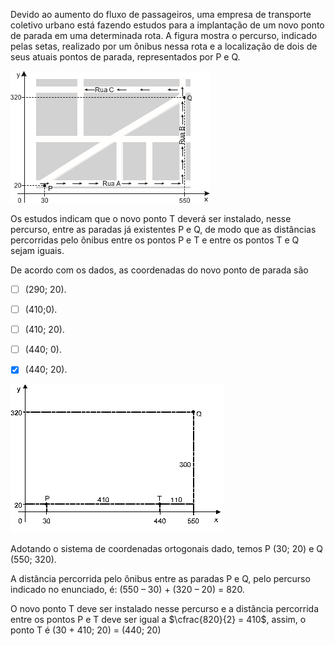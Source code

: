 

Devido ao aumento do fluxo de passageiros, uma empresa de transporte coletivo urbano está fazendo estudos para a implantação de um novo ponto de parada em uma determinada rota. A figura mostra o percurso, indicado pelas setas, realizado por um ônibus nessa rota e a localização de dois de seus atuais pontos de parada, representados por P e Q.

![](59b8c5fc-5709-acf8-421a-51cfd95b9c97.png)

Os estudos indicam que o novo ponto T deverá ser instalado, nesse percurso, entre as paradas já existentes P e Q, de modo que as distâncias percorridas pelo ônibus entre os pontos P e T e entre os pontos T e Q sejam iguais.

De acordo com os dados, as coordenadas do novo ponto de parada são



- [ ] (290; 20).
- [ ] (410;0).
- [ ] (410; 20).
- [ ] (440; 0).
- [x] (440; 20).


![](a56723b4-4121-d58b-821b-f569d584d5eb.png)

Adotando o sistema de coordenadas ortogonais dado, temos P (30; 20) e Q (550; 320).

A distância percorrida pelo ônibus entre as paradas P e Q, pelo percurso indicado no enunciado, é: (550 – 30) + (320 – 20) = 820.

O novo ponto T deve ser instalado nesse percurso e a distância percorrida entre os pontos P e T deve ser igual a $\cfrac{820}{2} = 410$, assim, o ponto T é (30 + 410; 20) = (440; 20)

        